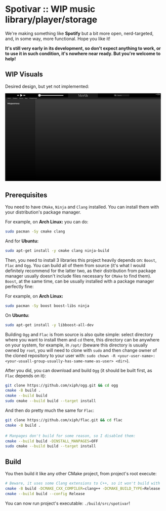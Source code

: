 # Spotivar :: WIP music library/player/storage 

We're making something like **Spotify** but a bit more open, nerd-targeted, and, in some way, more functional. Hope you like it!

**It's still very early in its development, so don't expect anything to work, or to use it in such condition, it's nowhere near ready. But you're welcome to help!**

## WIP Visuals

Desired design, but yet not implemented:

![](img/ui-design.png)

## Prerequisites

You need to have `CMake`, `Ninja` and `Clang` installed. You can install them with your distribution's package manager.

For example, on **Arch Linux:** you can do:
```sh
sudo pacman -Sy cmake clang
```

And for **Ubuntu:** 
```sh
sudo apt-get install -y cmake clang ninja-build
```

Then, you need to install 3 libraries this project heavily depends on: `Boost`, `Flac` and `Ogg`. You can build all of them from source (it's what I would definitely recommend for the latter two, as their distribution from package manager usually doesn't include files necessary for `CMake` to find them). `Boost`, at the same time, can be usually installed with a package manager perfectly fine:

For example, on **Arch Linux:**
```sh
sudo pacman -Sy boost boost-libs ninja
```

On **Ubuntu:**
```sh
sudo apt-get install -y libboost-all-dev
```

Building `Ogg` and `Flac` is from source is also quite simple: select directory where you want to install them and `cd` there, this directory can be anywhere on your system, for example, in `/opt/` (beware this directory is usually owned by `root`, you will need to clone with `sudo` and then change owner of the cloned repository to your user with: `sudo chown -R <your-user-name>:<your-usuall-group-usually-has-same-name-as-user> <dir>`).

After you did, you can download and build `Ogg` (it should be built first, as `Flac` depends on it):
```sh
git clone https://github.com/xiph/ogg.git && cd ogg
cmake -B build .
cmake --build build
sudo cmake --build build --target install
```

And then do pretty much the same for `Flac`:
```sh
git clone https://github.com/xiph/flac.git && cd flac
cmake -B build .

# Manpages don't build for some reason, so I disabled them:
cmake --build build -DINSTALL_MANPAGES=OFF 
sudo cmake --build build --target install
```

## Build

You then build it like any other CMake project, from project's root execute:
```sh
# Beware, it uses some Clang extensions to C++, so it won't build with GCC!
cmake -B build -DCMAKE_CXX_COMPILER=clang++ -DCMAKE_BUILD_TYPE=Release
cmake --build build --config Release
```

You can now run project's executable: `./build/src/spotivar`!

